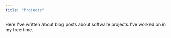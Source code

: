 ```yaml
---
title: "Projects"
---
```


Here I've written about blog posts about software projects I've worked on in my free time.
